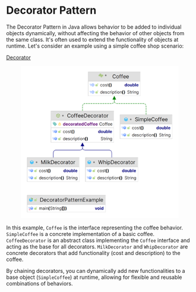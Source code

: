 # Decorator  Pattern

The Decorator Pattern in Java allows behavior to be added to individual objects dynamically, without affecting the behavior of other objects from the same class. It's often used to extend the functionality of objects at runtime. Let's consider an example using a simple coffee shop scenario:

[Decorator](https://github.com/tuhin47/AlgoExpert/blob/b9d5010da1512ff5e9ad489b911340a71f1b99c3/Java/src/patterns/examples/DecoratorPatternExample.java)

<figure><img src="../../.gitbook/assets/decorator.png" alt=""><figcaption></figcaption></figure>

In this example, `Coffee` is the interface representing the coffee behavior. `SimpleCoffee` is a concrete implementation of a basic coffee. `CoffeeDecorator` is an abstract class implementing the `Coffee` interface and acting as the base for all decorators. `MilkDecorator` and `WhipDecorator` are concrete decorators that add functionality (cost and description) to the coffee.

By chaining decorators, you can dynamically add new functionalities to a base object (`SimpleCoffee`) at runtime, allowing for flexible and reusable combinations of behaviors.
